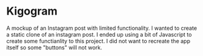 # Kigogram
A mockup of an Instagram post with limited functionality.
I wanted to create a static clone of an instagram post. I ended up using a bit of Javascript to create some functianlity to this project. I did not want to recreate the app itself so some "buttons" will not work.
